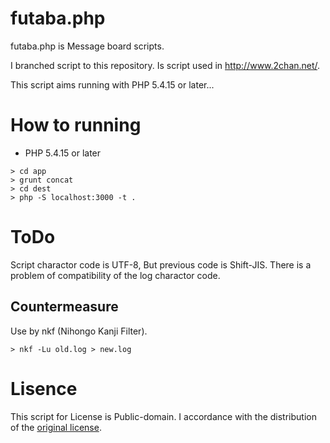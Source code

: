 # futaba.php

futaba.php is Message board scripts.

I branched script to this repository.
Is script used in http://www.2chan.net/.

This script aims running with PHP 5.4.15 or later...

# How to running

- PHP 5.4.15 or later

```
> cd app
> grunt concat
> cd dest
> php -S localhost:3000 -t .
```

# ToDo

Script charactor code is UTF-8, But previous code is Shift-JIS. 
There is a problem of compatibility of the log charactor code.

## Countermeasure

Use by nkf (Nihongo Kanji Filter).

```
> nkf -Lu old.log > new.log
```

# Lisence

This script for License is Public-domain.
I accordance with the distribution of the [original license](http://www.2chan.net/script/).
